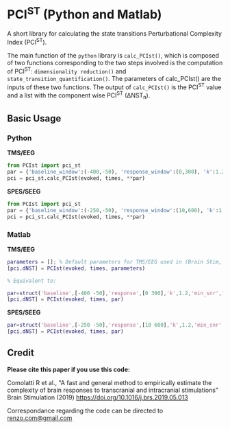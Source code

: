 # PCI<sup>ST</sup> (Python and Matlab)
A short library for calculating the state transitions Perturbational Complexity Index (PCI<sup>ST</sup>).

The main function of the `python` library is `calc_PCIst()`, which  is composed of two functions corresponding to the two steps involved is the computation of PCI<sup>ST</sup>: `dimensionality reduction()` and `state_transition_quantification()`. The parameters of calc_PCIst() are the inputs of these two functions. The output of `calc_PCIst()` is the PCI<sup>ST</sup> value and a list with the component wise PCI<sup>ST</sup> (∆NST<sub>n</sub>).

## Basic Usage
### Python
**TMS/EEG**
```python
from PCIst import pci_st
par = {'baseline_window':(-400,-50), 'response_window':(0,300), 'k':1.2, 'min_snr':1.1, 'max_var':99, 'embed':False,'n_steps':100} # 
pci = pci_st.calc_PCIst(evoked, times, **par)
```
**SPES/SEEG**
```python
from PCIst import pci_st
par = {'baseline_window':(-250,-50), 'response_window':(10,600), 'k':1.2, 'min_snr':1.1, 'max_var':99, 'embed':False,'n_steps':100, 'avgref': False}
pci = pci_st.calc_PCIst(evoked, times, **par)
```

### Matlab
**TMS/EEG**
```matlab
parameters = []; % Default parameters for TMS/EEG used in (Brain Stim, 2019)
[pci,dNST] = PCIst(evoked, times, parameters)

% Equivalent to:

par=struct('baseline',[-400 -50],'response',[0 300],'k',1.2,'min_snr',1.1,'max_var',99,'l',1,'nsteps',100);
[pci,dNST] = PCIst(evoked, times, par)
```
**SPES/SEEG**
```matlab
par=struct('baseline',[-250 -50],'response',[10 600],'k',1.2,'min_snr',1.1,'max_var',99,'l',1,'nsteps',100);
[pci,dNST] = PCIst(evoked, times, par)
```

## Credit
**Please cite this paper if you use this code:**

Comolatti R et al., "A fast and general method to empirically estimate the complexity of brain responses to transcranial and intracranial stimulations" Brain Stimulation (2019) https://doi.org/10.1016/j.brs.2019.05.013

Correspondance regarding the code can be directed to renzo.com@gmail.com 
